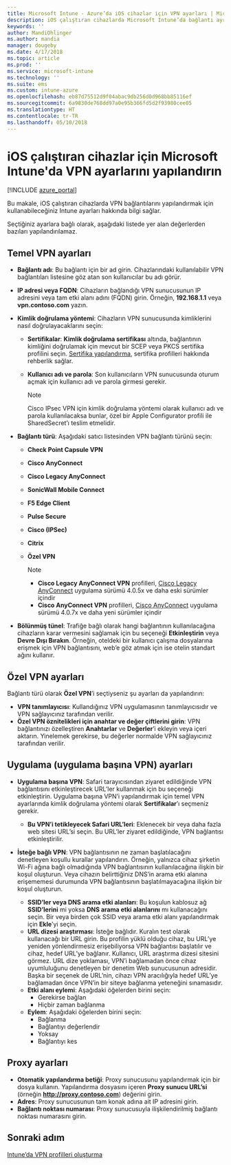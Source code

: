 ```yaml
---
title: Microsoft Intune - Azure’da iOS cihazlar için VPN ayarları | Microsoft Docs
description: iOS çalıştıran cihazlarda Microsoft Intune’da bağlantı ayrıntıları, kimlik doğrulama yöntemleri ve temel ayarlarda bölünmüş tünel; tanımlayıcı ile özel VPN ayarları ve anahtar ve değer çiftleri; Safari URL’lerini içeren uygulama başına VPN ayarları, SSID veya DNS arama etki alanları ile isteğe bağlı VPN’ler; bir yapılandırma betiği, IP veya FQDN adresini içermek için proxy ayarları ve TCP bağlantı noktası dahil olmak üzere kullanılabilir sanal özel ağ (VPN) yapılandırma ayarlarını görüntüleyin.
keywords: ''
author: MandiOhlinger
ms.author: mandia
manager: dougeby
ms.date: 4/17/2018
ms.topic: article
ms.prod: ''
ms.service: microsoft-intune
ms.technology: ''
ms.suite: ems
ms.custom: intune-azure
ms.openlocfilehash: eb87d75512d9f04abac9db256d0d968bb85116ef
ms.sourcegitcommit: 6a9830de768dd97a0e95b366fd5d2f93980cee05
ms.translationtype: HT
ms.contentlocale: tr-TR
ms.lasthandoff: 05/10/2018
---
```

# <a name="configure-vpn-settings-in-microsoft-intune-for-devices-running-ios"></a>iOS çalıştıran cihazlar için Microsoft Intune'da VPN ayarlarını yapılandırın

[!INCLUDE [azure_portal](./includes/azure_portal.md)]

Bu makale, iOS çalıştıran cihazlarda VPN bağlantılarını yapılandırmak için kullanabileceğiniz Intune ayarları hakkında bilgi sağlar.

Seçtiğiniz ayarlara bağlı olarak, aşağıdaki listede yer alan değerlerden bazıları yapılandırılamaz.

## <a name="base-vpn-settings"></a>Temel VPN ayarları

- **Bağlantı adı**: Bu bağlantı için bir ad girin. Cihazlarındaki kullanılabilir VPN bağlantıları listesine göz atan son kullanıcılar bu adı görür.
- **IP adresi veya FQDN**: Cihazların bağlandığı VPN sunucusunun IP adresini veya tam etki alanı adını (FQDN) girin. Örneğin, **192.168.1.1** veya **vpn.contoso.com** yazın.
- **Kimlik doğrulama yöntemi**: Cihazların VPN sunucusunda kimliklerini nasıl doğrulayacaklarını seçin:
  - **Sertifikalar**: **Kimlik doğrulama sertifikası** altında, bağlantının kimliğini doğrulamak için mevcut bir SCEP veya PKCS sertifika profilini seçin. [Sertifika yapılandırma](certificates-configure.md), sertifika profilleri hakkında rehberlik sağlar.
  - **Kullanıcı adı ve parola**: Son kullanıcıların VPN sunucusunda oturum açmak için kullanıcı adı ve parola girmesi gerekir.

    > [!NOTE]
    > Cisco IPsec VPN için kimlik doğrulama yöntemi olarak kullanıcı adı ve parola kullanılacaksa bunlar, özel bir Apple Configurator profili ile SharedSecret’ı teslim etmelidir.
  
- **Bağlantı türü**: Aşağıdaki satıcı listesinden VPN bağlantı türünü seçin:
  - **Check Point Capsule VPN**
  - **Cisco AnyConnect**
  - **Cisco Legacy AnyConnect**
  - **SonicWall Mobile Connect**
  - **F5 Edge Client**
  - **Pulse Secure**
  - **Cisco (IPSec)**
  - **Citrix**
  - **Özel VPN**

    > [!NOTE]
    > - **Cisco Legacy AnyConnect VPN** profilleri, [Cisco Legacy AnyConnect](https://itunes.apple.com/app/cisco-legacy-anyconnect/id392790924) uygulama sürümü 4.0.5x ve daha eski sürümler içindir
    > - **Cisco AnyConnect VPN** profilleri, [Cisco AnyConnect](https://itunes.apple.com/app/cisco-anyconnect/id1135064690) uygulama sürümü 4.0.7x ve daha yeni sürümler içindir

- **Bölünmüş tünel**: Trafiğe bağlı olarak hangi bağlantının kullanılacağına cihazların karar vermesini sağlamak için bu seçeneği **Etkinleştirin** veya **Devre Dışı Bırakın**. Örneğin, oteldeki bir kullanıcı çalışma dosyalarına erişmek için VPN bağlantısını, web’e göz atmak için ise otelin standart ağını kullanır.

## <a name="custom-vpn-settings"></a>Özel VPN ayarları

Bağlantı türü olarak **Özel VPN**’i seçtiyseniz şu ayarları da yapılandırın:

- **VPN tanımlayıcısı**: Kullandığınız VPN uygulamasının tanımlayıcısıdır ve VPN sağlayıcınız tarafından verilir.
- **Özel VPN öznitelikleri için anahtar ve değer çiftlerini girin**: VPN bağlantınızı özelleştiren **Anahtarlar** ve **Değerler**’i ekleyin veya içeri aktarın. Yinelemek gerekirse, bu değerler normalde VPN sağlayıcınız tarafından verilir.

## <a name="apps-per-app-vpn-settings"></a>Uygulama (uygulama başına VPN) ayarları

- **Uygulama başına VPN**: Safari tarayıcısından ziyaret edildiğinde VPN bağlantısını etkinleştirecek URL’ler kullanmak için bu seçeneği etkinleştirin. Uygulama başına VPN’i yapılandırmak için temel VPN ayarlarında kimlik doğrulama yöntemi olarak **Sertifikalar**’ı seçmeniz gerekir.
  - **Bu VPN’i tetikleyecek Safari URL’leri**: Eklenecek bir veya daha fazla web sitesi URL’si seçin. Bu URL’ler ziyaret edildiğinde, VPN bağlantısı etkinleştirilir.

- **İsteğe bağlı VPN**: VPN bağlantısının ne zaman başlatılacağını denetleyen koşullu kurallar yapılandırın. Örneğin, yalnızca cihaz şirketin Wi-Fi ağına bağlı olmadığında VPN bağlantısının kullanılacağına ilişkin bir koşul oluşturun. Veya cihazın belirttiğiniz DNS’in arama etki alanına erişememesi durumunda VPN bağlantısının başlatılmayacağına ilişkin bir koşul oluşturun.

  - **SSID’ler veya DNS arama etki alanları**: Bu koşulun kablosuz ağ **SSID’lerini** mi yoksa **DNS arama etki alanlarını** mı kullanacağını seçin. Bir veya birden çok SSID veya arama etki alanı yapılandırmak için **Ekle**’yi seçin.
  - **URL dizesi araştırması**: İsteğe bağlıdır. Kuralın test olarak kullanacağı bir URL girin. Bu profilin yüklü olduğu cihaz, bu URL’ye yeniden yönlendirmesiz erişebiliyorsa VPN bağlantısı başlatılır ve cihaz, hedef URL’ye bağlanır. Kullanıcı, URL araştırma dizesi sitesini görmez. URL dize yoklaması, VPN’i bağlamadan önce cihaz uyumluluğunu denetleyen bir denetim Web sunucusunun adresidir. Başka bir seçenek de URL’nin, cihazı VPN aracılığıyla hedef URL’ye bağlamadan önce VPN’in bir siteye bağlanma yeteneğini sınamasıdır.
  - **Etki alanı eylemi**: Aşağıdaki öğelerden birini seçin:
    - Gerekirse bağlan
    - Hiçbir zaman bağlanma
  - **Eylem**: Aşağıdaki öğelerden birini seçin:
    - Bağlanma
    - Bağlantıyı değerlendir
    - Yoksay
    - Bağlantıyı kes

## <a name="proxy-settings"></a>Proxy ayarları

- **Otomatik yapılandırma betiği**: Proxy sunucusunu yapılandırmak için bir dosya kullanın. Yapılandırma dosyasını içeren **Proxy sunucu URL’si** (örneğin **http://proxy.contoso.com**) değerini girin.
- **Adres**: Proxy sunucusunun tam konak adına ait IP adresini girin.
- **Bağlantı noktası numarası**: Proxy sunucusuyla ilişkilendirilmiş bağlantı noktası numarasını girin.

## <a name="next-step"></a>Sonraki adım
[Intune’da VPN profilleri oluşturma](vpn-settings-configure.md)
